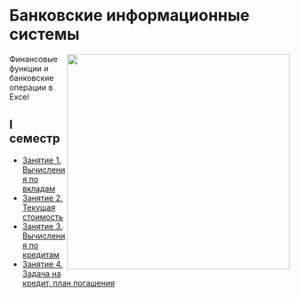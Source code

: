 # Банковские информационные системы

<img src="https://github.com/Cat-in-box/Financial-University/blob/png/git%20bis.png" align="right" width=400 height=387/>

Финансовые функции и банковские операции в Excel

## I семестр
* [Занятие 1. Вычисления по вкладам](https://github.com/Cat-in-box/Financial-University/tree/master/2%20%D0%BA%D1%83%D1%80%D1%81/%D0%91%D0%98%D0%A1/%D0%97%D0%B0%D0%BD%D1%8F%D1%82%D0%B8%D0%B5%201)
* [Занятие 2. Текущая стоимость](https://github.com/Cat-in-box/Financial-University/tree/master/2%20%D0%BA%D1%83%D1%80%D1%81/%D0%91%D0%98%D0%A1/%D0%97%D0%B0%D0%BD%D1%8F%D1%82%D0%B8%D0%B5%202)
* [Занятие 3. Вычисления по кредитам](https://github.com/Cat-in-box/Financial-University/tree/master/2%20%D0%BA%D1%83%D1%80%D1%81/%D0%91%D0%98%D0%A1/%D0%97%D0%B0%D0%BD%D1%8F%D1%82%D0%B8%D0%B5%203)
* [Занятие 4. Задача на кредит, план погашения](https://github.com/Cat-in-box/Financial-University/tree/master/2%20%D0%BA%D1%83%D1%80%D1%81/%D0%91%D0%98%D0%A1/%D0%97%D0%B0%D0%BD%D1%8F%D1%82%D0%B8%D0%B5%204)

